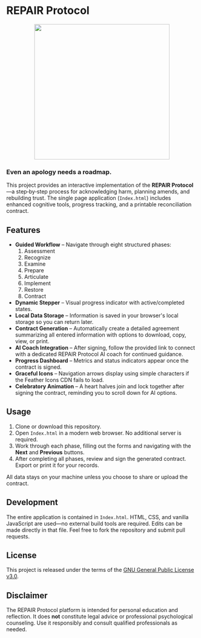 # REPAIR Protocol


<p align="center">
  <img width="357"src="https://github.com/user-attachments/assets/c44a5e1b-a1da-433f-bebe-7e4fff60d216">
</p>



### Even an apology needs a roadmap.

This project provides an interactive implementation of the **REPAIR Protocol**—a step‑by‑step process for acknowledging harm, planning amends, and rebuilding trust. The single page application (`Index.html`) includes enhanced cognitive tools, progress tracking, and a printable reconciliation contract.

## Features

- **Guided Workflow** – Navigate through eight structured phases:
  1. Assessment
  2. Recognize
  3. Examine
  4. Prepare
  5. Articulate
  6. Implement
  7. Restore
  8. Contract
- **Dynamic Stepper** – Visual progress indicator with active/completed states.
- **Local Data Storage** – Information is saved in your browser's local storage so you can return later.
- **Contract Generation** – Automatically create a detailed agreement summarizing all entered information with options to download, copy, view, or print.
- **AI Coach Integration** – After signing, follow the provided link to connect with a dedicated REPAIR Protocol AI coach for continued guidance.
- **Progress Dashboard** – Metrics and status indicators appear once the contract is signed.
- **Graceful Icons** – Navigation arrows display using simple characters if the Feather Icons CDN fails to load.
- **Celebratory Animation** – A heart halves join and lock together after signing the contract, reminding you to scroll down for AI options.

## Usage

1. Clone or download this repository.
2. Open `Index.html` in a modern web browser. No additional server is required.
3. Work through each phase, filling out the forms and navigating with the **Next** and **Previous** buttons.
4. After completing all phases, review and sign the generated contract. Export or print it for your records.

All data stays on your machine unless you choose to share or upload the contract.

## Development

The entire application is contained in `Index.html`. HTML, CSS, and vanilla JavaScript are used—no external build tools are required. Edits can be made directly in that file. Feel free to fork the repository and submit pull requests.

## License

This project is released under the terms of the [GNU General Public License v3.0](LICENSE).

## Disclaimer

The REPAIR Protocol platform is intended for personal education and reflection. It does **not** constitute legal advice or professional psychological counseling. Use it responsibly and consult qualified professionals as needed.

